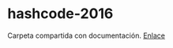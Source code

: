# hashcode-2016 

Carpeta compartida con documentación. [Enlace](https://drive.google.com/a/beeva.com/folderview?id=0B_XZ516YFCecd3JhZW1YUGNOdjQ&usp=sharing_eid&ts=56b9ccab "Enlace")
